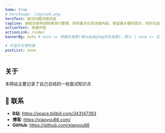 ```yaml
---
home: true
# heroImage: /img/web.png
heroText: 面试问题浓缩总结
tagline: 按知识体系结构来进行整理，同时最大化的浓缩内容，保留最关键的部分，同时也会提供相关链接，方便大家深入
actionText: 快速开始
actionLink: /code/
bannerBg: auto # auto => 网格纹背景(有bodyBgImg时无背景)，默认 | none => 无 | '大图地址' | background: 自定义背景样式       提示：如发现文本颜色不适应你的背景时可以到palette.styl修改$bannerTextColor变量

# 不显示文章列表
postList: none
---
```



## 关于

本网站主要记录了自己总结的一些面试知识点

## :email: 联系

- **B站**: <https://space.bilibili.com/343147393>
- **博客**: <https://xiaoyou66.com/>
- **GitHub**: <https://github.com/xiaoyou66>

</br> 
